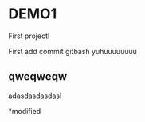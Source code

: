 # DEMO1

First project!

First add commit gitbash yuhuuuuuuuu

## qweqweqw

adasdasdasdasl

*modified
